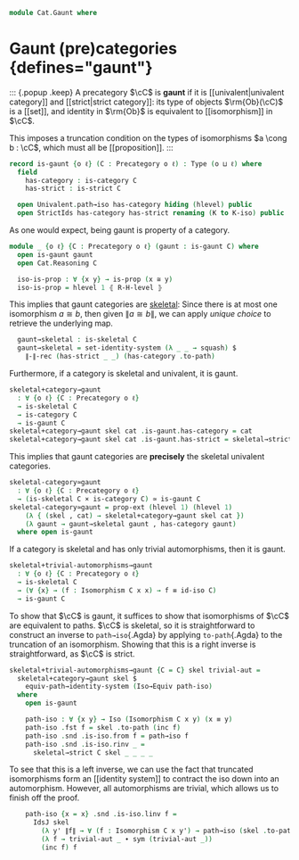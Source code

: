 <!--
```agda
open import 1Lab.Path.IdentitySystem.Strict

open import Cat.Skeletal
open import Cat.Prelude
open import Cat.Strict

import Cat.Reasoning

open Cat.Reasoning using (Isomorphism; id-iso)
```
-->

```agda
module Cat.Gaunt where
```

# Gaunt (pre)categories {defines="gaunt"}

::: {.popup .keep}
A precategory $\cC$ is **gaunt** if it is [[univalent|univalent
category]] and [[strict|strict category]]: its type of objects
$\rm{Ob}(\cC)$ is a [[set]], and identity in $\rm{Ob}$ is equivalent to
[[isomorphism]] in $\cC$.

This imposes a truncation condition on the types of isomorphisms $a
\cong b : \cC$, which must all be [[proposition]].
:::

```agda
record is-gaunt {o ℓ} (C : Precategory o ℓ) : Type (o ⊔ ℓ) where
  field
    has-category : is-category C
    has-strict : is-strict C

  open Univalent.path→iso has-category hiding (hlevel) public
  open StrictIds has-category has-strict renaming (K to K-iso) public
```

<!--
```agda
unquoteDecl H-Level-is-gaunt = declare-record-hlevel 1 H-Level-is-gaunt (quote is-gaunt)
```
-->

As one would expect, being gaunt is property of a category.

```agda
module _ {o ℓ} {C : Precategory o ℓ} (gaunt : is-gaunt C) where
  open is-gaunt gaunt
  open Cat.Reasoning C

  iso-is-prop : ∀ {x y} → is-prop (x ≅ y)
  iso-is-prop = hlevel 1 ⦃ R-H-level ⦄
```

This implies that gaunt categories are [skeletal]: Since there is at
most one isomorphism $a \cong b$, then given $\| a \cong b \|$, we can
apply _unique choice_ to retrieve the underlying map.

[skeletal]: Cat.Skeletal.html

```agda
  gaunt→skeletal : is-skeletal C
  gaunt→skeletal = set-identity-system (λ _ _ → squash) $
    ∥-∥-rec (has-strict _ _) (has-category .to-path)
```

Furthermore, if a category is skeletal and univalent, it is gaunt.

```agda
skeletal+category→gaunt
  : ∀ {o ℓ} {C : Precategory o ℓ}
  → is-skeletal C
  → is-category C
  → is-gaunt C
skeletal+category→gaunt skel cat .is-gaunt.has-category = cat
skeletal+category→gaunt skel cat .is-gaunt.has-strict = skeletal→strict _ skel
```

This implies that gaunt categories are **precisely** the skeletal
univalent categories.

```agda
skeletal-category≃gaunt
  : ∀ {o ℓ} {C : Precategory o ℓ}
  → (is-skeletal C × is-category C) ≃ is-gaunt C
skeletal-category≃gaunt = prop-ext (hlevel 1) (hlevel 1)
    (λ { (skel , cat) → skeletal+category→gaunt skel cat })
    (λ gaunt → gaunt→skeletal gaunt , has-category gaunt)
  where open is-gaunt
```

If a category is skeletal and has only trivial automorphisms, then it
is gaunt.

```agda
skeletal+trivial-automorphisms→gaunt
  : ∀ {o ℓ} {C : Precategory o ℓ}
  → is-skeletal C
  → (∀ {x} → (f : Isomorphism C x x) → f ≡ id-iso C)
  → is-gaunt C
```

To show that $\cC$ is gaunt, it suffices to show that isomorphisms of
$\cC$ are equivalent to paths. $\cC$ is skeletal, so it is straightforward
to construct an inverse to `path→iso`{.Agda} by applying `to-path`{.Agda}
to the truncation of an isomorphism. Showing that this is a right inverse
is straightforward, as $\cC$ is strict.


```agda
skeletal+trivial-automorphisms→gaunt {C = C} skel trivial-aut =
  skeletal+category→gaunt skel $
    equiv-path→identity-system (Iso→Equiv path-iso)
  where
    open is-gaunt

    path-iso : ∀ {x y} → Iso (Isomorphism C x y) (x ≡ y)
    path-iso .fst f = skel .to-path (inc f)
    path-iso .snd .is-iso.from f = path→iso f
    path-iso .snd .is-iso.rinv _ =
      skeletal→strict C skel _ _ _ _
```

To see that this is a left inverse, we can use the fact that truncated
isomorphisms form an [[identity system]] to contract the iso down into an
automorphism. However, all automorphisms are trivial, which allows us to
finish off the proof.

```agda
    path-iso {x = x} .snd .is-iso.linv f =
      IdsJ skel
        (λ y' ∥f∥ → ∀ (f : Isomorphism C x y') → path→iso (skel .to-path ∥f∥) ≡ f)
        (λ f → trivial-aut _ ∙ sym (trivial-aut _))
        (inc f) f
```

